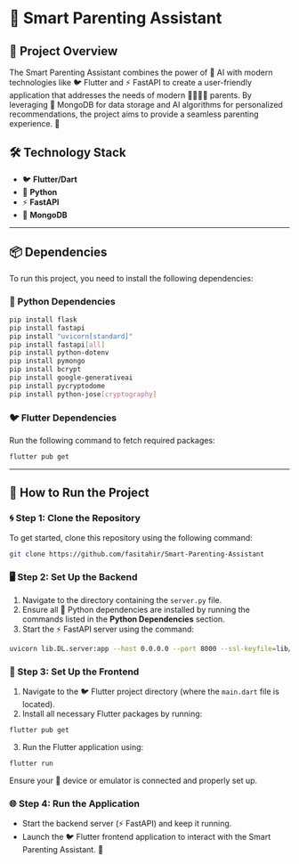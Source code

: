 # 🌟 Smart Parenting Assistant

## 📖 Project Overview

The Smart Parenting Assistant combines the power of 🤖 AI with modern technologies like 🐦 Flutter and ⚡ FastAPI to create a user-friendly application that addresses the needs of modern 👨‍👩‍👧‍👦 parents. By leveraging 🍃 MongoDB for data storage and AI algorithms for personalized recommendations, the project aims to provide a seamless parenting experience. 🍼

## 🛠️ Technology Stack

- 🐦 **Flutter/Dart**
- 🐍 **Python**
- ⚡ **FastAPI**
- 🍃 **MongoDB**

---

## 📦 Dependencies

To run this project, you need to install the following dependencies:

### 🐍 Python Dependencies

```bash
pip install flask
pip install fastapi
pip install "uvicorn[standard]"
pip install fastapi[all]
pip install python-dotenv
pip install pymongo
pip install bcrypt
pip install google-generativeai
pip install pycryptodome
pip install python-jose[cryptography]
```

### 🐦 Flutter Dependencies

Run the following command to fetch required packages:

```bash
flutter pub get
```

---

## 🚀 How to Run the Project

### 🌀 Step 1: Clone the Repository

To get started, clone this repository using the following command:

```bash
git clone https://github.com/fasitahir/Smart-Parenting-Assistant
```

### 🖥️ Step 2: Set Up the Backend

1. Navigate to the directory containing the `server.py` file.
2. Ensure all 🐍 Python dependencies are installed by running the commands listed in the **Python Dependencies** section.
3. Start the ⚡ FastAPI server using the command:

```bash
uvicorn lib.DL.server:app --host 0.0.0.0 --port 8000 --ssl-keyfile=lib/DL/certs/key.pem --ssl-certfile=lib/DL/certs/cert.pem --reload
```

### 📱 Step 3: Set Up the Frontend

1. Navigate to the 🐦 Flutter project directory (where the `main.dart` file is located).
2. Install all necessary Flutter packages by running:

```bash
flutter pub get
```

3. Run the Flutter application using:

```bash
flutter run
```

Ensure your 📱 device or emulator is connected and properly set up.

### 🌐 Step 4: Run the Application

- Start the backend server (⚡ FastAPI) and keep it running.
- Launch the 🐦 Flutter frontend application to interact with the Smart Parenting Assistant. 👶


